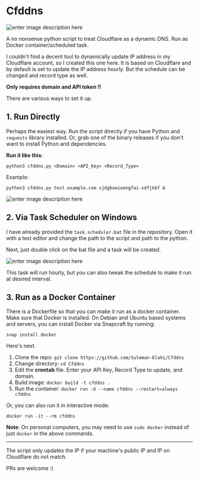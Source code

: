 
# Cfddns

![enter image description here](https://res.cloudinary.com/suleman/image/upload/v1686394440/Cfddns.png)

A no nonsense python script to treat Cloudflare as a dynamic DNS. Run as Docker container/scheduled task.

I couldn't find a decent tool to dynamically update IP address in my Cloudflare account, so I created this one here. It is based on Cloudflare and by default is set to update the IP address hourly. But the schedule can be changed and record type as well.

**Only requires domain and API token !!**

There are various ways to set it up.

## 1. Run Directly
Perhaps the easiest way. Run the script directly if you have Python and `requests` library installed. Or, grab one of the binary releases if you don't want to install Python and dependencies.

**Run it like this**:

    python3 cfddns.py <Domain> <API_Key> <Record_Type> 

Example:

    python3 cfddns.py test.example.com sjdgbueioengfai-sdfjkbf A
![enter image description here](https://res.cloudinary.com/suleman/image/upload/v1685180449/cfddn.png)
## 2. Via Task Scheduler on Windows
I have already provided the `task.scheduler.bat` file in the repository.
Open it with a text editor and change the path to the script and path to the python.

Next, just double click on the bat file and a task will be created.

![enter image description here](https://res.cloudinary.com/suleman/image/upload/v1681814326/taskschcfddns.png)

This task will run hourly, but you can also tweak the schedule to make it run at desired interval.
## 3. Run as a Docker Container
There is a Dockerfile so that you can make it run as a docker container.
Make sure that Docker is installed. On Debian and Ubuntu based systems and servers, you can install Docker via Snapcraft by running:

    snap install docker

Here's next.

 1. Clone the repo: `git clone https://github.com/Suleman-Elahi/Cfddns`
 2. Change directory: `cd Cfddns`
 3. Edit the **crontab** file. Enter your API Key, Record Type to update, and domain.
 4. Build image: `docker build -t cfddns .`
 5. Run the container: `docker run -d --name cfddns --restart=always cfddns`
 
 Or, you can also run it in interactive mode:

    docker run -it --rm cfddns
**Note**: On personal computers, you may need to use `sudo docker` instead of just `docker` in the above commands.

--------------------------------
The script only updates the IP if your machine's public IP and IP on Cloudflare do not match.

PRs are welcome :)
